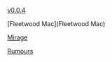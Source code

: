 [v0.0.4](https://github.com/littleflute/Fleetwood-Mac/edit/master/README.md)

[Fleetwood Mac](Fleetwood Mac)

[Mirage](Mirage)

[Rumours](Rumours)


